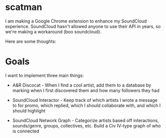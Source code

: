 # scatman

I am making a Google Chrome extension to enhance my SoundCloud experience. SoundCloud hasn't allowed anyone to use their API in years, so we're making a workaround (boo soundcloud).

Here are some thoughts:

# Goals

I want to implement three main things:

- A&R Discocat - When I find a cool artist, add them to a database by marking when I first discovered them and how many followers they had

- SoundCloud Interactor - Keep track of which artists I wrote a message to for promo, which replied, which I should collaborate with, and which I should highlight

- SoundCloud Network Graph - Categorize artists based off interactions, sounds/genre, groups, collectives, etc. Build a Civ IV-type graph of who is connected